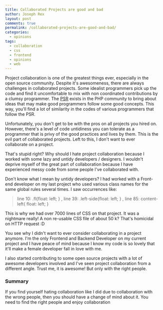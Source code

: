 ```yaml
---
title: Collaborated Projects are good and bad
author: Joseph Rex
layout: post
comments: true
permalink: /collaborated-projects-are-good-and-bad/
categories:
  - opinions
tags:
  - collaboration
  - css
  - frontend
  - opinions
  - web
---
```

Project collaboration is one of the greatest things ever, especially in the open source community. Despite it's awesomeness, there are always challenges in collaborated projects. Some idealist programmers pick up the code and find it uncomfortable to mix with non coordinated contributions by a clumsy programmer. The [PSR][1] exists in the PHP community to bring about ideas that may make good programmers follow some good concepts. This way, you'll find a lot of similarity in the codes of various programmers that follow the PSR.
<!--more-->

Unfortunately, you don't get to be with the pros on all projects you hired on. However, there's a level of code untidiness you can tolerate as a programmer that is privy of the good practices and lives by them. This is the evil part of collaborated projects. Left to this, I don't want to ever collaborate on a project.

That's stupid right? Why should I hate project collaboration because I worked with some lazy and untidy developers / designers. I wouldn't deprive myself of the great part of collaboration because I have experienced messy code from some people I've collaborated with.

Don't know what I mean by untidy developers? I had worked with a Front-end developer on my last project who used various class names for the same global rules several times. I saw occurrences like:

> line 10: .fl{float: left; } , line 39: .left-side{float: left; } , line 85: content-left{ float: left; }

This is why we had over 7000 lines of CSS on that project. It was a nightmare really! A non re-usable CSS file of about 50 k? That's homicidal on HTTP request :D

You see why I didn't want to ever consider collaborating in a project anymore. I'm the only Frontend and Backend Developer on my current project and I have peace of mind because I know my code is so lovely that it'll make a female developer fall in love with me.

I also started contributing to some open source projects with a lot of awesome developers involved and I've seen project collaboration from a different angle. Trust me, it is awesome! But only with the right people.

### Summary

If you find yourself hating collaboration like I did due to collaboration with the wrong people, then you should have a change of mind about it. You need to find the right people and enjoy collaboration

 [1]: http://www.php-fig.org/psr/